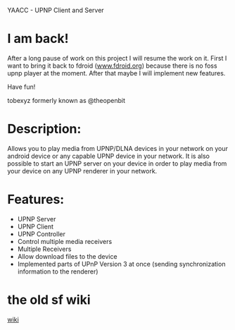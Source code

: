 YAACC - UPNP Client and Server

# I am back!

After a long pause of work on this project I will resume the work on it.
First I want to bring it back to fdroid (www.fdroid.org) because there is no foss upnp player at the moment.
After that maybe I will implement new features.

Have fun!

tobexyz formerly known as @theopenbit



# Description:
Allows you to play media from UPNP/DLNA devices in your network on your android
device or any capable UPNP device in your network. It is also possible to start
an UPNP server on your device in order to play media from your device on any
UPNP renderer in your network.

# Features:

* UPNP Server
* UPNP Client
* UPNP Controller
* Control multiple media receivers
* Multiple Receivers
* Allow download files to the device
* Implemented parts of UPnP Version 3 at once (sending synchronization information to the renderer)


# the old sf wiki

[wiki](./wiki/YaaccWiki.md)
